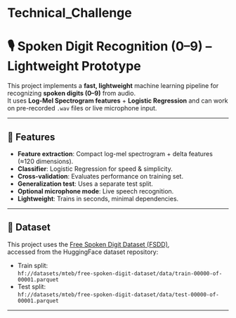 # Technical_Challenge
# 🎙️ Spoken Digit Recognition (0–9) – Lightweight Prototype

This project implements a **fast, lightweight** machine learning pipeline for recognizing **spoken digits (0–9)** from audio.  
It uses **Log-Mel Spectrogram features** + **Logistic Regression** and can work on pre-recorded `.wav` files or live microphone input.

---

## 📌 Features

- **Feature extraction**: Compact log-mel spectrogram + delta features (≈120 dimensions).
- **Classifier**: Logistic Regression for speed & simplicity.
- **Cross-validation**: Evaluates performance on training set.
- **Generalization test**: Uses a separate test split.
- **Optional microphone mode**: Live speech recognition.
- **Lightweight**: Trains in seconds, minimal dependencies.

---

## 📂 Dataset

This project uses the [Free Spoken Digit Dataset (FSDD)](https://huggingface.co/datasets/mteb/free-spoken-digit-dataset),  
accessed from the HuggingFace dataset repository:

- Train split:  
  `hf://datasets/mteb/free-spoken-digit-dataset/data/train-00000-of-00001.parquet`
- Test split:  
  `hf://datasets/mteb/free-spoken-digit-dataset/data/test-00000-of-00001.parquet`

---

